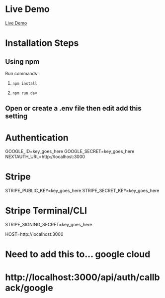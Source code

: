 # Live Demo

[Live Demo](https://amazon-2-0-boykng0k8-harshitsinh222.vercel.app/)


# Installation Steps



## Using npm

Run commands

1) ```npm install```


2) ```npm run dev```


## Open or create a .env file then edit add this setting

# Authentication
GOOGLE_ID=key_goes_here
GOOGLE_SECRET=key_goes_here
NEXTAUTH_URL=http://localhost:3000

# Stripe
STRIPE_PUBLIC_KEY=key_goes_here
STRIPE_SECRET_KEY=key_goes_here

# Stripe Terminal/CLI
STRIPE_SIGNING_SECRET=key_goes_here

HOST=http://localhost:3000

# Need to add this to... google cloud
# http://localhost:3000/api/auth/callback/google

